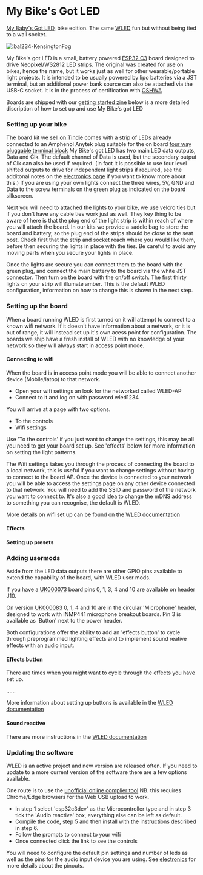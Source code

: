# My Bike's Got LED
[My Baby's Got LED](https://github.com/mcqn/my-babys-got-led), bike edition. The same [WLED](https://kno.wled.ge/) fun but without being tied to a wall socket.

![ibal234-KensingtonFog](https://github.com/user-attachments/assets/81efec46-25d8-4d49-ba27-991d3836ec99)

My Bike's got LED is a small, battery powered [ESP32 C3](https://www.espressif.com/en/products/socs/esp32-c3) board designed to drive Neopixel/WS2812 LED strips. The original was created for use on bikes, hence the name, but it works just as well for other wearable/portable light projects. It is intended to be usually powered by lipo batteries via a JST terminal, but an additional power bank source can also be attached via the USB-C socket. 
It is in the process of certification with [OSHWA](https://certification.oshwa.org/) 


Boards are shipped with our [getting started zine](https://github.com/mcqn/my-bikes-got-led/blob/main/electronics/mybikesgotzine.svg) below is a more detailed discription of how to set up and use My Bike's got LED

### Setting up your bike

The board kit we [sell on Tindie](https://www.tindie.com/products/mcqn_ltd/my-bikes-got-led/) comes with a strip of LEDs already connected to an Amphenol Anytek plug suitable for the on board [four way pluggable terminal block](https://uk.farnell.com/amphenol-anytek/oq0412510000g/terminal-block-r-a-header-4way/dp/3810182#anchorTechnicalDOCS) My Bike's got LED has two main LED data outputs, Data and Clk. The default channel of Data is used, but the secondary output of Clk can also be used if required. (In fact it is possible to use four level shifted outputs to drive for independent light strips if required, see the additonal notes on the [electronics page](https://github.com/mcqn/my-bikes-got-led/tree/main/electronics) if you want to know more about this.) If you are using your own lights connect the three wires, 5V, GND and Data to the screw terminals on the green plug as indicated on the board silkscreen.


Next you will need to attached the lights to your bike, we use velcro ties but if you don't have any cable ties work just as well. They key thing to be aware of here is that the plug end of the light strip is within reach of where you will attach the board. In our kits we provide a saddle bag to store the board and battery, so the plug end of the strips should be close to the seat post. Check first that the strip and socket reach where you would like them, before then securing the lights in place with the ties. Be careful to avoid any moving parts when you secure your lights in place.

Once the lights are secure you can connect them to the board with the green plug, and connect the main battery to the board via the white JST connector. Then turn on the board with the on/off switch. The first thirty lights on your strip will illumate amber. This is the default WLED configuration, information on how to change this is shown in the next step.


### Setting up the board

When a board running WLED is first turned on it will attempt to connect to a known wifi network. If it doesn't have information about a network, or it is out of range, it will instead set up it's own acess point for configuration. The boards we ship have a fresh install of WLED with no knowledge of your network so they will always start in access point mode.  

#### Connecting to wifi

When the board is in access point mode you will be able to connect another device (Mobile/latop) to that network. 

- Open your wifi settings an look for the networked called WLED-AP
- Connect to it and log on with password wled1234

You will arrive at a page with two options. 

- To the controls
- Wifi settings

Use 'To the controls' if you just want to change the settings, this may be all you need to get your board set up.  See 'effects' below for more information on setting the light patterns.

The Wifi settings takes you through the process of connecting the board to a local network, this is useful if you want to change settings without having to connect to the board AP. Once the device is connected to your network you will be able to access the settings page on any other device connected to that network. You will need to add the SSID and password of the network you want to connect to. It's also a good idea to change the mDNS address to something you can recognise, the default is WLED.

More details on wifi set up can be found on the [WLED documentation](https://kno.wled.ge/basics/getting-started/#wifi-setup)


#### Effects

#### Setting up presets



### Adding usermods
Aside from the LED data outputs there are other GPIO pins available to extend the capability of the board, with WLED user mods. 

If you have a [UK000073](https://certification.oshwa.org/uk000073.html) board pins 0, 1, 3, 4 and 10 are available on header J10.

On version [UK000083](https://certification.oshwa.org/uk000083.html) 0, 1, 4 and 10 are in the circular 'Microphone' header, designed to work with INMP441 microphone breakout boards. Pin 3 is available as 'Button' next to the power header.

Both configurations offer the ability to add an 'effects button' to cycle through preprogrammed lighting effects and to implement sound reative effects with an audio input.


#### Effects button

There are times when you might want to cycle through the effects you have set up. 

......

More information about setting up buttons is available in the [WLED documentation](https://kno.wled.ge/features/macros/#buttons)

#### Sound reactive

There are more instructions in the [WLED documentation](https://mm.kno.wled.ge/WLEDSR/Digital-Microphone-Hookup/)

### Updating the software

WLED is an active project and new version are released often. If you need to update to a more current version of the software there are a few options available.

One route is to use the [unofficial online complier tool](https://wled-compile.github.io/) NB. this requires Chrome/Edge browsers for the Web USB upload to work.


- In step 1 select 'esp32c3dev' as the Microcontroller type and in step 3 tick the 'Audio reactive' box, everything else can be left as default.
- Compile the code, step 5 and then install with the instructions described in step 6.
- Follow the prompts to connect to your wifi
- Once connected click the link to see the controls

You will need to configure the default pin settings and number of leds as well as the pins for the audio input device you are using. See [electronics](https://github.com/mcqn/my-bikes-got-led/tree/main/electronics) for more details about the pinouts. 
















